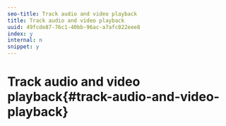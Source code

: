```yaml
---
seo-title: Track audio and video playback
title: Track audio and video playback
uuid: 49fcde87-76c1-40bb-96ac-a7afc822eee8
index: y
internal: n
snippet: y
---
```


# Track audio and video playback{#track-audio-and-video-playback}

